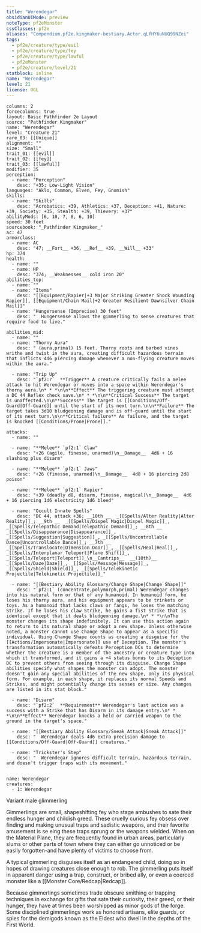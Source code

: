 ```yaml
---
title: "Werendegar"
obsidianUIMode: preview
noteType: pf2eMonster
cssClasses: pf2e
aliases: "Compendium.pf2e.kingmaker-bestiary.Actor.qLfHY6uNUQ99NZei" 
tags:
  - pf2e/creature/type/evil
  - pf2e/creature/type/fey
  - pf2e/creature/type/lawful
  - pf2eMonster
  - pf2e/creature/level/21
statblock: inline
name: "Werendegar"
level: 21
license: OGL
---
```


```statblock
columns: 2
forcecolumns: true
layout: Basic Pathfinder 2e Layout
source: "Pathfinder Kingmaker"
name: "Werendegar"
level: "Creature 21"
rare_03: [[Unique]]
alignment: ""
size: "Small"
trait_01: [[evil]]
trait_02: [[fey]]
trait_03: [[lawful]]
modifier: 35
perception:
  - name: "Perception"
    desc: "+35; Low-Light Vision"
languages: "Aklo, Common, Elven, Fey, Gnomish"
skills:
  - name: "Skills"
    desc: "Acrobatics: +39, Athletics: +37, Deception: +41, Nature: +39, Society: +35, Stealth: +39, Thievery: +37"
abilityMods: [6, 10, 7, 8, 6, 10]
speed: 30 feet
sourcebook: "_Pathfinder Kingmaker_"
ac: 47
armorclass:
  - name: AC
    desc: "47; __Fort__ +36, __Ref__ +39, __Will__ +33"
hp: 374
health:
  - name: ""
  - name: HP
    desc: "374; __Weaknesses__ cold iron 20"
abilities_top:
  - name: ""
  - name: "Items"
    desc: "[[Equipment/Rapier|+3 Major Striking Greater Shock Wounding Rapier]], [[Equipment/Chain Mail|+2 Greater Resilient Dawnsilver Chain Mail]]"
  - name: "Hungersense (Imprecise) 30 feet"
    desc: "  Hungersense allows the gimmerling to sense creatures that require food to live."

abilities_mid:
  - name: ""
  - name: "Thorny Aura"
    desc: " (aura,primal) 15 feet. Thorny roots and barbed vines writhe and twist in the aura, creating difficult hazardous terrain that inflicts 4d6 piercing damage whenever a non-flying creature moves within the aura."

  - name: "Trip Up"
    desc: "`pf2:r`  **Trigger** A creature critically fails a melee attack to hit Werendegar or moves into a space within Werendegar's thorny aura.\n* * *\n\n**Effect** The triggering creature must attempt a DC 44 Reflex check save.\n* * *\n\n**Critical Success** The target is unaffected.\n\n**Success** The target is [[Conditions/Off-Guard|Off-Guard]] until the start of its next turn.\n\n**Failure** The target takes 3d10 bludgeoning damage and is off-guard until the start of its next turn.\n\n**Critical failure** As failure, and the target is knocked [[Conditions/Prone|Prone]]."

attacks:
  - name: ""

  - name: "**Melee** `pf2:1` Claw"
    desc: "+26 (agile, finesse, unarmed)\n__Damage__  4d6 + 16 slashing plus disarm"

  - name: "**Melee** `pf2:1` Jaws"
    desc: "+26 (finesse, unarmed)\n__Damage__  4d8 + 16 piercing 2d8 poison"

  - name: "**Melee** `pf2:1` Rapier"
    desc: "+39 (deadly d8, disarm, finesse, magical)\n__Damage__  4d6 + 16 piercing 1d6 electricity 1d6 bleed"

  - name: "Occult Innate Spells"
    desc: "DC 44, attack +36; __10th __  _[[Spells/Alter Reality|Alter Reality]]_; __9th __  _[[Spells/Dispel Magic|Dispel Magic]]_, _[[Spells/Telepathic Demand|Telepathic Demand]]_; __8th __  _[[Spells/Disappearance|Disappearance]]_, _[[Spells/Suggestion|Suggestion]]_, _[[Spells/Uncontrollable Dance|Uncontrollable Dance]]_; __7th __  _[[Spells/Translocate|Dimension Door]]_, _[[Spells/Heal|Heal]]_, _[[Spells/Interplanar Teleport|Plane Shift]]_, _[[Spells/Teleport|Teleport]]_\n__Cantrips__  __(10th)__ _[[Spells/Daze|Daze]]_, _[[Spells/Message|Message]]_, _[[Spells/Shield|Shield]]_, _[[Spells/Telekinetic Projectile|Telekinetic Projectile]]_"

  - name: "[[Bestiary Ability Glossary/Change Shape|Change Shape]]"
    desc: "`pf2:1` (concentrate,polymorph,primal) Werendegar changes into his natural form or that of any humanoid. In humanoid form, he loses his thorny aura, and his equipment appears to be trinkets or toys. As a humanoid that lacks claws or fangs, he loses the matching Strike. If he loses his claw Strike, he gains a fist Strike that is identical except that it deals bludgeoning damage.\n* * *\n\nThe monster changes its shape indefinitely. It can use this action again to return to its natural shape or adopt a new shape. Unless otherwise noted, a monster cannot use Change Shape to appear as a specific individual. Using Change Shape counts as creating a disguise for the [[Actions/Impersonate|Impersonate]] use of Deception. The monster's transformation automatically defeats Perception DCs to determine whether the creature is a member of the ancestry or creature type into which it transformed, and it gains a +4 status bonus to its Deception DC to prevent others from seeing through its disguise. Change Shape abilities specify what shapes the monster can adopt. The monster doesn't gain any special abilities of the new shape, only its physical form. For example, in each shape, it replaces its normal Speeds and Strikes, and might potentially change its senses or size. Any changes are listed in its stat block."

  - name: "Disarm"
    desc: "`pf2:2`  **Requirement** Werendegar's last action was a success with a Strike that has Disarm in its damage entry.\n* * *\n\n**Effect** Werendegar knocks a held or carried weapon to the ground in the target's space."

  - name: "[[Bestiary Ability Glossary/Sneak Attack|Sneak Attack]]"
    desc: "  Werendegar deals 4d6 extra precision damage to [[Conditions/Off-Guard|Off-Guard]] creatures."

  - name: "Trickster's Step"
    desc: "  Werendegar ignores difficult terrain, hazardous terrain, and doesn't trigger traps with its movement."
 
```

```encounter-table
name: Werendegar
creatures:
  - 1: Werendegar
```


Variant male glimmerling

Gimmerlings are small, shapeshifting fey who stage ambushes to sate their endless hunger and childish greed. These cruelly curious fey obsess over finding and making unusual traps and sadistic weapons, and their favorite amusement is se eing these traps sprung or the weapons wielded. When on the Material Plane, they are frequently found in urban areas, particularly slums or other parts of town where they can either go unnoticed or be easily forgotten-and have plenty of victims to choose from.

A typical gimmerling disguises itself as an endangered child, doing so in hopes of drawing creatures close enough to rob. The gimmerling puts itself in apparent danger using a trap, construct, or bribed ally, or even a coerced monster like a [[Monster Core/Redcap|Redcap]].

Because gimmerlings sometimes trade obscure smithing or trapping techniques in exchange for gifts that sate their curiosity, their greed, or their hunger, they have at times been worshipped as minor gods of the forge. Some disciplined gimmerlings work as honored artisans, elite guards, or spies for the demigods known as the Eldest who dwell in the depths of the First World.
